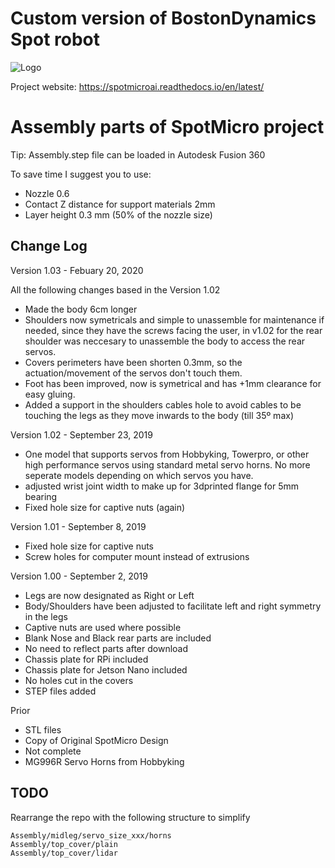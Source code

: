 # Custom version of BostonDynamics Spot robot

![Logo](https://gitlab.com/custom_robots/spotmicro/nvidia-jetson-nano/raw/master/docs/assets/logo.png)

Project website: https://spotmicroai.readthedocs.io/en/latest/

# Assembly parts of SpotMicro project

Tip: Assembly.step file can be loaded in Autodesk Fusion 360

To save time I suggest you to use:
* Nozzle 0.6
* Contact Z distance for support materials 2mm
* Layer height 0.3 mm (50% of the nozzle size)

## Change Log

Version 1.03 - Febuary 20, 2020

All the following changes based in the Version 1.02

- Made the body 6cm longer
- Shoulders now symetricals and simple to unassemble for maintenance if needed, since they have the screws facing the user, in v1.02 for the rear shoulder was neccesary to unassemble the body to access the rear servos.
- Covers perimeters have been shorten 0.3mm, so the actuation/movement of the servos don't touch them.
- Foot has been improved, now is symetrical and has +1mm clearance for easy gluing.
- Added a support in the shoulders cables hole to avoid cables to be touching the legs as they move inwards to the body (till 35º max)

Version 1.02 - September 23, 2019
- One model that supports servos from Hobbyking, Towerpro, or other high performance servos using standard metal servo horns. No more seperate models depending on which servos you have.
- adjusted wrist joint width to make up for 3dprinted flange for 5mm bearing
- Fixed hole size for captive nuts (again)

Version 1.01 - September 8, 2019
- Fixed hole size for captive nuts
- Screw holes for computer mount instead of extrusions

Version 1.00 - September 2, 2019
- Legs are now designated as Right or Left
- Body/Shoulders have been adjusted to facilitate left and right symmetry in the legs
- Captive nuts are used where possible
- Blank Nose and Black rear parts are included
- No need to reflect parts after download
- Chassis plate for RPi included
- Chassis plate for Jetson Nano included
- No holes cut in the covers
- STEP files added

Prior
- STL files
- Copy of Original SpotMicro Design
- Not complete
- MG996R Servo Horns from Hobbyking



## TODO

Rearrange the repo with the following structure to simplify

	Assembly/midleg/servo_size_xxx/horns
	Assembly/top_cover/plain
	Assembly/top_cover/lidar
